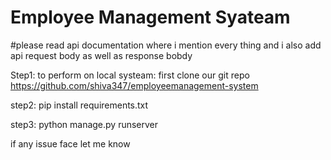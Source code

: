 # Employee Management Syateam

#please read api documentation where i mention every thing and i also add api request body as well as response bobdy

Step1: to perform on local systeam: first clone our git repo https://github.com/shiva347/employeemanagement-system


step2: pip install requirements.txt


step3: python manage.py runserver

if any issue face let me know 

